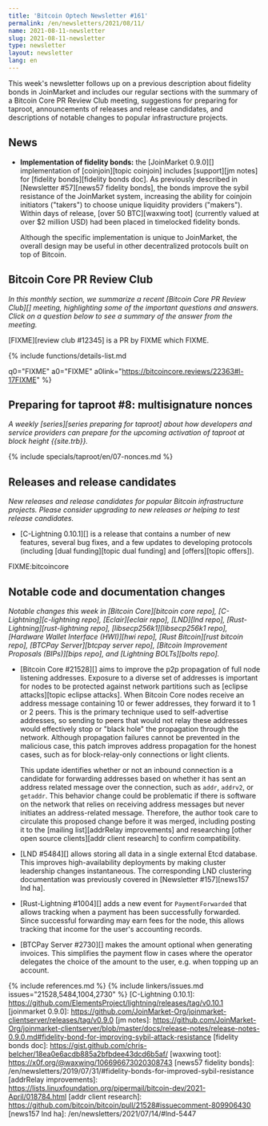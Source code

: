 ```yaml
---
title: 'Bitcoin Optech Newsletter #161'
permalink: /en/newsletters/2021/08/11/
name: 2021-08-11-newsletter
slug: 2021-08-11-newsletter
type: newsletter
layout: newsletter
lang: en
---
```

This week's newsletter follows up on a previous description about
fidelity bonds in JoinMarket and includes our regular sections with the
summary of a Bitcoin Core PR Review Club meeting, suggestions for
preparing for taproot, announcements of releases and release candidates,
and descriptions of notable changes to popular infrastructure projects.

## News

- **Implementation of fidelity bonds:** the [JoinMarket 0.9.0][]
  implementation of [coinjoin][topic coinjoin] includes [support][jm notes]
  for [fidelity bonds][fidelity bonds doc].  As previously described in
  [Newsletter #57][news57 fidelity bonds], the bonds improve the sybil resistance of the
  JoinMarket system, increasing the ability for coinjoin initiators
  ("takers") to choose unique liquidity providers ("makers").  Within
  days of release, [over 50 BTC][waxwing toot] (currently valued at over
  $2 million USD) had been placed in timelocked fidelity bonds.

    Although the specific implementation is unique to JoinMarket, the
    overall design may be useful in other decentralized protocols built
    on top of Bitcoin.

## Bitcoin Core PR Review Club

*In this monthly section, we summarize a recent [Bitcoin Core PR Review Club][]
meeting, highlighting some of the important questions and answers.  Click on a
question below to see a summary of the answer from the meeting.*

[FIXME]<!-- -->[review club #12345] is a PR by FIXME which FIXME.

{% include functions/details-list.md

  q0="FIXME"
  a0="FIXME"
  a0link="https://bitcoincore.reviews/22363#l-17FIXME"
%}

## Preparing for taproot #8: multisignature nonces

*A weekly [series][series preparing for taproot] about how developers
and service providers can prepare for the upcoming activation of taproot
at block height {{site.trb}}.*

{% include specials/taproot/en/07-nonces.md %}

## Releases and release candidates

*New releases and release candidates for popular Bitcoin infrastructure
projects.  Please consider upgrading to new releases or helping to test
release candidates.*

- [C-Lightning 0.10.1][] is a release
  that contains a number of new features, several bug fixes,
  and a few updates to developing protocols (including [dual
  funding][topic dual funding] and [offers][topic offers]).

FIXME:bitcoincore

## Notable code and documentation changes

*Notable changes this week in [Bitcoin Core][bitcoin core repo],
[C-Lightning][c-lightning repo], [Eclair][eclair repo], [LND][lnd repo],
[Rust-Lightning][rust-lightning repo], [libsecp256k1][libsecp256k1
repo], [Hardware Wallet Interface (HWI)][hwi repo],
[Rust Bitcoin][rust bitcoin repo], [BTCPay Server][btcpay server repo],
[Bitcoin Improvement Proposals (BIPs)][bips repo], and [Lightning
BOLTs][bolts repo].*

- [Bitcoin Core #21528][] aims to improve the p2p propagation of full
  node listening addresses.  Exposure to a diverse set of addresses is important
  for nodes to be protected against network partitions such as [eclipse attacks][topic eclipse attacks].
  When Bitcoin Core nodes receive an address message containing 10 or fewer
  addresses, they forward it to 1 or 2 peers. This is the primary technique
  used to self-advertise addresses, so sending to peers that would not relay
  these addresses would effectively stop or "black hole" the propagation through
  the network. Although propagation failures cannot be prevented in the malicious case, this
  patch improves address propagation for the honest cases, such as for block-relay-only
  connections or light clients.

  This update identifies whether or not an inbound connection is a
  candidate for forwarding addresses based on whether it has sent an address
  related message over the connection, such as `addr`, `addrv2`, or `getaddr`. This behavior
  change could be problematic if there is software on the network that
  relies on receiving address messages but never initiates an address-related
  message. Therefore, the author took care to circulate this proposed change
  before it was merged, including posting it to the
  [mailing list][addrRelay improvements] and researching
  [other open source clients][addr client research] to confirm compatibility.

- [LND #5484][] allows storing all data in a single external Etcd
  database. This improves high-availability deployments by making cluster
  leadership changes instantaneous. The corresponding LND clustering
  documentation was previously covered in [Newsletter #157][news157 lnd ha].

- [Rust-Lightning #1004][] adds a new event for `PaymentForwarded` that
  allows tracking when a payment has been successfully forwarded.  Since
  successful forwarding may earn fees for the node, this allows tracking
  that income for the user's accounting records.

- [BTCPay Server #2730][] makes the amount optional when generating
  invoices. This simplifies the payment flow in cases where the operator
  delegates the choice of the amount to the user, e.g. when topping up
  an account.

{% include references.md %}
{% include linkers/issues.md issues="21528,5484,1004,2730" %}
[C-Lightning 0.10.1]: https://github.com/ElementsProject/lightning/releases/tag/v0.10.1
[joinmarket 0.9.0]: https://github.com/JoinMarket-Org/joinmarket-clientserver/releases/tag/v0.9.0
[jm notes]: https://github.com/JoinMarket-Org/joinmarket-clientserver/blob/master/docs/release-notes/release-notes-0.9.0.md#fidelity-bond-for-improving-sybil-attack-resistance
[fidelity bonds doc]: https://gist.github.com/chris-belcher/18ea0e6acdb885a2bfbdee43dcd6b5af/
[waxwing toot]: https://x0f.org/@waxwing/106696673020308743
[news57 fidelity bonds]: /en/newsletters/2019/07/31/#fidelity-bonds-for-improved-sybil-resistance
[addrRelay improvements]: https://lists.linuxfoundation.org/pipermail/bitcoin-dev/2021-April/018784.html
[addr client research]: https://github.com/bitcoin/bitcoin/pull/21528#issuecomment-809906430
[news157 lnd ha]: /en/newsletters/2021/07/14/#lnd-5447
